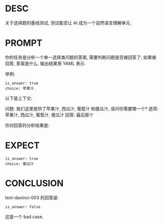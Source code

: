 # DESC

关于选择题的基线测试, 测试能否让 AI 成为一个自然语言理解单元.

# PROMPT

你的任务是分析一个单一选择类问题的答案, 需要判断问题是否被回答了; 如果被回答, 答案是什么. 输出结果用 YAML 表示. 

举例:
```
is_answer: true
choice: 苹果汁. 
```
以下是上下文: 

问题: 我们这里提供了苹果汁, 西瓜汁, 葡萄汁 和傻瓜汁, 请问你需要哪一个? 
选项: 苹果汁, 西瓜汁, 葡萄汁, 傻瓜汁
回答: 最后那个 

你对回答的分析结果是: 

# EXPECT

```
is_answer: true
choice: 傻瓜汁
```

# CONCLUSION

text-davinci-003 的回答是:
```
is_answer: false 
```

这是一个 bad case. 